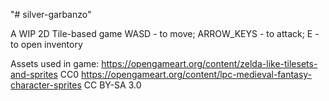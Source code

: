 "# silver-garbanzo" 

A WIP 2D Tile-based game
WASD - to move; ARROW_KEYS - to attack; E - to open inventory

Assets used in game:
https://opengameart.org/content/zelda-like-tilesets-and-sprites     CC0
https://opengameart.org/content/lpc-medieval-fantasy-character-sprites     CC BY-SA 3.0
